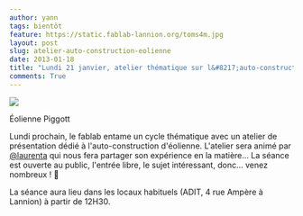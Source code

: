 ```yaml
---
author: yann
tags: bientôt
feature: https://static.fablab-lannion.org/toms4m.jpg
layout: post
slug: atelier-auto-construction-eolienne
date: 2013-01-18
title: "Lundi 21 janvier, atelier thématique sur l&#8217;auto-construction d&#8217;éolienne"
comments: True
---
```

![](https://static.fablab-lannion.org/toms4m-150x150.jpg)

Éolienne Piggott

Lundi prochain, le fablab entame un cycle thématique avec un atelier de
présentation dédié à l'auto-construction d'éolienne. L'atelier sera animé par
[@laurenta](http://fablab-lannion.org/membres/laurenta/) qui nous fera
partager son expérience en la matière… La séance est ouverte au public,
l'entrée libre, le sujet intéressant, donc… venez nombreux ! 🙂  
  
La séance aura lieu dans les locaux habituels (ADIT, 4 rue Ampère à Lannion) à
partir de 12H30.


